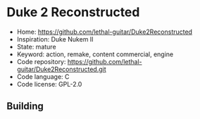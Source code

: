 # Duke 2 Reconstructed

- Home: https://github.com/lethal-guitar/Duke2Reconstructed
- Inspiration: Duke Nukem II
- State: mature
- Keyword: action, remake, content commercial, engine
- Code repository: https://github.com/lethal-guitar/Duke2Reconstructed.git
- Code language: C
- Code license: GPL-2.0

## Building
